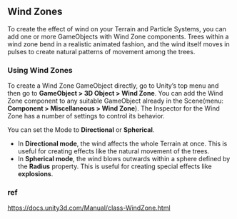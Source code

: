 ## Wind Zones
To create the effect of wind on your Terrain
 and Particle Systems, you can add one or more GameObjects with Wind Zone components. Trees within a wind zone bend in a realistic animated fashion, and the wind itself moves in pulses to create natural patterns of movement among the trees.

### Using Wind Zones
To create a Wind Zone GameObject directly, go to Unity’s top menu and then go to **GameObject > 3D Object > Wind Zone**. You can add the Wind Zone component to any suitable GameObject already in the Scene(menu: **Component > Miscellaneous > Wind Zone**). The Inspector for the Wind Zone has a number of settings to control its behavior.


You can set the Mode to **Directional** or **Spherical**.

- In **Directional mode**, the wind affects the whole Terrain at once. This is useful for creating effects like the natural movement of the trees.
- In **Spherical mode**, the wind blows outwards within a sphere defined by the **Radius** property. This is useful for creating special effects like **explosions**.



### ref
https://docs.unity3d.com/Manual/class-WindZone.html

